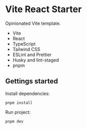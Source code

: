 # Vite React Starter

Opinionated Vite template.

- Vite
- React
- TypeScript
- Tailwind CSS
- ESLint and Prettier
- Husky and lint-staged
- pnpm

## Gettings started

Install dependencies:
```
pnpm install
```

Run project:
```
pnpm dev
```
